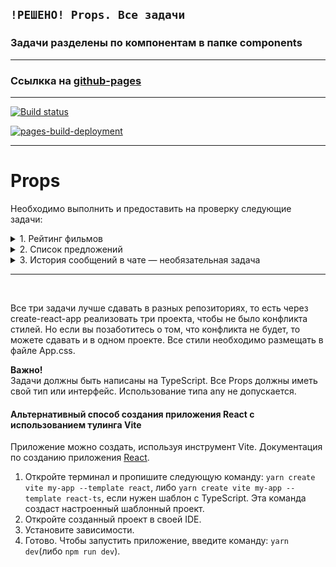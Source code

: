 ## **`!РЕШЕНО! Props. Все задачи`**  
### Задачи разделены по компонентам в папке components

---

### Ссылкка на [github-pages](https://rt-vinsent.github.io/ra16-hw-3/)

---

[![Build status](https://ci.appveyor.com/api/projects/status/lnpxsh0sjl6hfpti?svg=true)](https://ci.appveyor.com/project/RT-Vinsent/ra16-hw-3)

[![pages-build-deployment](https://github.com/RT-Vinsent/ra16-hw-3/actions/workflows/pages/pages-build-deployment/badge.svg)](https://github.com/RT-Vinsent/ra16-hw-3/actions/workflows/pages/pages-build-deployment)

---

Props
====

Необходимо выполнить и предоставить на проверку следующие задачи:

<details>
<summary>1. Рейтинг фильмов</summary>

# Рейтинг фильмов

Необходимо реализовать компонент, отображающий рейтинг фильма в виде звёзд:
![Список фильмов](./assets/preview.png)

## Описание компонента

Для отображения рейтинга создайте компонент `Stars`, который принимает следующие атрибуты:

- `count` — рейтинг фильма, _число_, по умолчанию `0`.

Если рейтинг меньше `1` или больше `5`, или вообще не число, то компонент не должен иметь какого-либо представления в
DOM.

Звёзды рейтинга должны быть представлены тегом `<ul>` с классом `card-body-stars`. Для отображения символа звезды внутри
тега `<li>` используйте компонент `Star`.

## Пример использования

```jsx
// Внутри App
return (
    <Stars count={1}/>
);
```

Компонент должен дать следующий код:

```html

<ul class="card-body-stars u-clearfix">
    <li>
        <svg fill="#D3BCA2" height="28" viewBox="0 0 18 18" width="28" xmlns="http://www.w3.org/2000/svg">
            <path d="M9 11.3l3.71 2.7-1.42-4.36L15 7h-4.55L9 2.5 7.55 7H3l3.71 2.64L5.29 14z"/>
            <path d="M0 0h18v18H0z" fill="none"/>
        </svg>
    </li>
</ul>
```

## Реализация

Необходимо реализовать компонент `Stars`. Не забудьте, что отдельная звезда должна быть представлена компонентом `Star`.

Важно: вам нужно реализовать только отображение звёздочек, карточку фильма не нужно.


</details>

<details>
<summary>2. Список предложений</summary>

Список предложений
===

Необходимо вывести список предложений каталога Etsy.com, используя библиотеку React. После загрузки данных и отрисовки список должен выглядеть так:
![Список предложений](./assets/preview2.png)

## Данные списка предложений

Данные для списка доступны в формате JSON в каталоге `data`. Вам нужно их скопировать и хранить в виде константы в переменной. Для создания JS-объектов используйте `JSON.parse`.

Это _массив объектов_, каждый _объект_ представляет одно предложение. У предложения доступно множество свойств, но в приложении необходимо использовать следующие:
- `listing_id` — уникальный идентификатор предложения, _число_;
- `url` — ссылка на предложение, _строка_;
- `MainImage` — информация об изображении, _объект_, нам необходимо использовать свойство `url_570xN` для получения адреса главной картинки, _строка_;
- `title` — название предложения, _строка_;
- `currency_code` — код валюты, _строка_;
- `price` — цена, _строка_;
- `quantity` — доступное количество, _число_.

## Описание компонента

Для отображения списка создайте компонент `Listing`, который принимает следующие атрибуты:
- `items` — список предложений, _массив объектов_, по умолчанию пустой массив.

Компонент должен создавать на основе списка предложений следующий HTML-код:
```html
<div class="item-list">
  <div class="item">
    <div class="item-image">
      <a href="https://www.etsy.com/listing/292754135/woodland-fairy">
        <img src="https://img1.etsystatic.com/156/0/12814579/il_570xN.1173240751_50hv.jpg">
      </a>
    </div>
    <div class="item-details">
      <p class="item-title">Woodland Fairy</p>
      <p class="item-price">$3.99</p>
      <p class="item-quantity level-medium">12 left</p>
    </div>
  </div>
</div>
```

Если название предложения превышает `50` символов, то необходимо выводить только первые `50` символов, и добавлять символ `…` в конце.

При выводе стоимости предложения необходимо учитывать валюту. Если цена задана:
- в долларах США, код `USD`, то цену вывести в формате `$50.00`;
- в евро, код `EUR`, то цену вывести в формате `€50.00`;
- в остальных случаях цену вывести в формате `50.00 GBP`, где `GBP` — код валюты.

Вывести остаток, подсветив его в зависимости от количества, используя класс `level-*`:
- `level-low` — если остаток меньше `10` включительно;
- `level-medium` — если остаток меньше `20` включительно;
- `level-high` — если остаток больше `20`.

## Реализация

Необходимо отобразить данные списка предложений, используя компонент `Listing`.

Используйте приложенный CSS-файл для стилизации.


</details>

<details>
<summary>3. История сообщений в чате — необязательная задача</summary>

История чата
===

Необходимо реализовать один из компонентов чата — историю сообщений:
![Чат](./assets/preview3.png)

## Данные

Список сообщений, передаваемый в компонент, представляет собой _массив объектов_, каждый из которых представляет собой сообщение, которое необходимо отразить в истории. Сообщение имеет следующие свойства:
- `id` — уникальный идентификатор сообщения, _строка_;
- `from` — автор сообщения, _объект_;
- `type` — тип сообщения, _строка_, варианты значений: `response`, `message`, `typing`;
- `time` — время публикации сообщения, _строка_;
- `text` — текст сообщения, _строка_, может отсутствовать.

## Описание компонента

Для отображения списка создайте компонент `MessageHistory`, который принимает следующие атрибуты:
- `list` — список сообщений, _массив объектов_, по умолчанию пустой массив.

Если список сообщений пуст, то компонент не должен иметь какого-либо представления в DOM.

Компонент должен создавать на основе списка предложений следующий HTML-код:
```html
<ul>
  <li class="clearfix">
    <div class="message-data align-right">
      <span class="message-data-time">10:10</span> &nbsp; &nbsp;
      <span class="message-data-name">Ольга</span>
      <i class="fa fa-circle me"></i>
    </div>
    <div class="message other-message float-right">
      Привет, Виктор. Как дела? Как идёт работа над проектом?
    </div>
  </li>
  <li>
    <div class="message-data">
      <span class="message-data-name"><i class="fa fa-circle online"></i> Виктор</span>
      <span class="message-data-time">10:12</span>
    </div>
    <div class="message my-message">
      Привет. Давай сегодня созвонимся. Проект практически готов, и у меня есть что показать.
    </div>
  </li>
  <!-- … и так далее -->
</ul>
```

Где каждый тег `<li>` — сообщение из массива. Для отображения сообщений в чате необходимо использовать следующие компоненты:
- `Message` — если тип сообщения равен `message`;
- `Response` — если тип сообщения равен `response`;
- `Typing` — если тип сообщения равен `typing`.

Все три компонента принимают следующие аргументы:
- `from` — автор сообщения, _объект_;
- `message` — сообщение, _объект_.

## Пример использования

```jsx
const messages = [{
  id: 'chat-5-1090',
  from: { name: 'Ольга' },
  type: 'response',
  time: '10:10',
  text: 'Привет, Виктор. Как дела? Как идёт работа над проектом?'
}];

// в компоненте App:
return (
  <div className="clearfix container">
    <div className="chat">
      <div className="chat-history">
        <MessageHistory list={messages} />
      </div>
    </div>  
  </div>
);
```

Данные для сообщений:
```js
const messages = [{
  id: 'chat-5-1090',
  from: { name: 'Ольга' },
  type: 'response',
  time: '10:10',
  text: 'Привет, Виктор. Как дела? Как идёт работа над проектом?'
}, {
  id: 'chat-5-1091',
  from: { name: 'Виктор' },
  type: 'message',
  time: '10:12',
  text: 'Привет. Давай сегодня созвонимся. Проект практически готов, и у меня есть что показать.'
}, {
  id: 'chat-5-1092',
  from: { name: 'Ольга' },
  type: 'response',
  time: '10:14',
  text: 'Не уверена, что сегодня получится. Всё ещё в офисе. Давай уточню через час. Возникли ли какие-либо проблемы на последней стадии проекта?'
}, {
  id: 'chat-5-1093',
  from: { name: 'Виктор' },
  type: 'message',
  time: '10:20',
  text: 'Нет, всё прошло гладко. Очень хочу показать всё команде.'
}, {
  id: 'chat-5-1094',
  from: { name: 'Виктор' },
  type: 'typing',
  time: '10:31'
}];
```

## Реализация

Необходимо реализовать компонент `MessageHistory`. Важно: вам нужно реализовать только список истории, аватарки и боковую панель реализовывать не нужно.

Используйте файл из каталога CSS для стилизации.


</details>

---
</br>

Все три задачи лучше сдавать в разных репозиториях, то есть через create-react-app реализовать три проекта, чтобы не
было конфликта стилей. Но если вы позаботитесь о том, что конфликта не будет, то можете сдавать и в одном проекте.
Все стили необходимо размещать в файле App.css.

**Важно!**  
Задачи должны быть написаны на TypeScript. Все Props должны иметь свой тип или интерфейс. Использование типа any не
допускается.

#### Альтернативный способ создания приложения React с использованием тулинга Vite

Приложение можно создать, используя инструмент Vite.
Документация по созданию приложения [React](https://vitejs.dev/guide/).

1. Откройте терминал и пропишите следующую команду: `yarn create vite my-app --template react`,
   либо `yarn create vite my-app --template react-ts`, если
   нужен шаблон с TypeScript. Эта команда создаст настроенный
   шаблонный проект.
2. Откройте созданный проект в своей IDE.
3. Установите зависимости.
4. Готово. Чтобы запустить приложение, введите команду: `yarn dev`(либо `npm run dev`).
